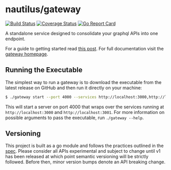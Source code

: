 # nautilus/gateway

[![Build Status](https://travis-ci.org/nautilus/gateway.svg?branch=master)](https://travis-ci.org/nautilus/gateway) [![Coverage Status](https://coveralls.io/repos/github/nautilus/gateway/badge.svg?branch=master)](https://coveralls.io/github/nautilus/gateway?branch=master) [![Go Report Card](https://goreportcard.com/badge/github.com/nautilus/gateway)](https://goreportcard.com/report/github.com/nautilus/gateway)

A standalone service designed to consolidate your graphql APIs into one endpoint.

For a guide to getting started read [this post](https://medium.com/@aaivazis/a-guide-to-schema-federation-part-1-995b639ac035). For full documentation visit the [gateway homepage](https://gateway.nautilus.dev).

## Running the Executable

The simplest way to run a gateway is to download the executable
from the latest release on GitHub and then run it directly on
your machine:

```bash
$ ./gateway start --port 4000 --services http://localhost:3000,http://localhost:3001
```

This will start a server on port 4000 that wraps over the services
running at `http://localhost:3000` and `http://localhost:3001`. For more information on possible
arguments to pass the executable, run `./gateway --help`.

## Versioning

This project is built as a go module and follows the practices outlined in the [spec](https://github.com/golang/go/wiki/Modules). Please consider all APIs experimental and subject
to change until v1 has been released at which point semantic versioning will be strictly followed. Before 
then, minor version bumps denote an API breaking change.
